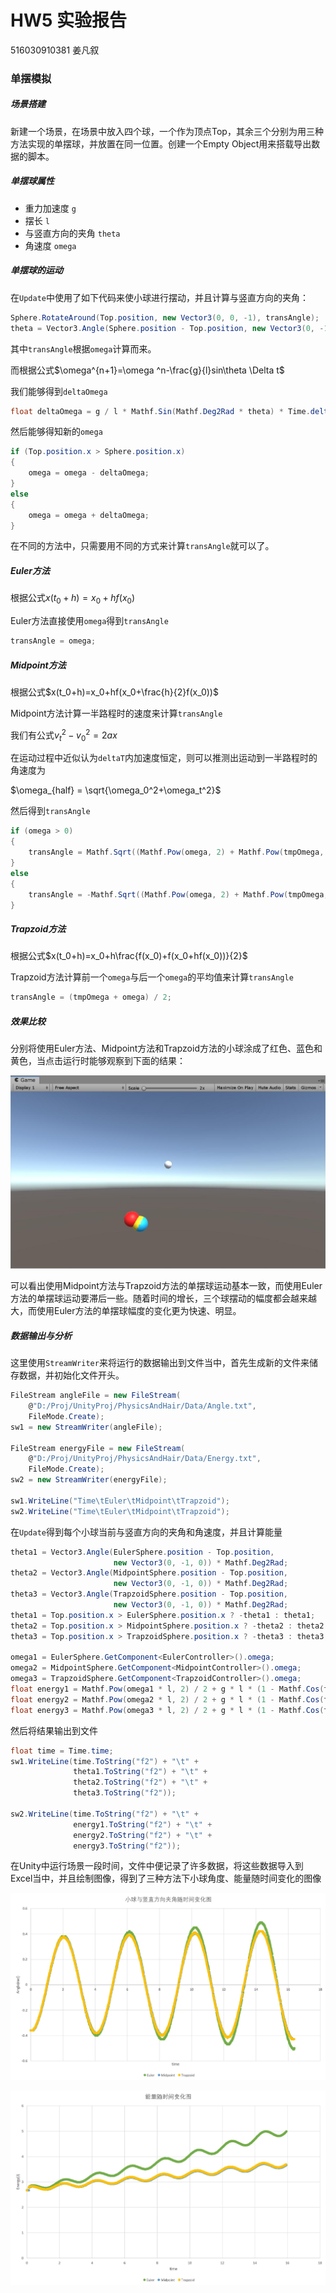 # HW5 实验报告

516030910381 姜凡叙

### 单摆模拟

##### 场景搭建

新建一个场景，在场景中放入四个球，一个作为顶点Top，其余三个分别为用三种方法实现的单摆球，并放置在同一位置。创建一个Empty Object用来搭载导出数据的脚本。

##### 单摆球属性

- 重力加速度 `g`
- 摆长 `l`
- 与竖直方向的夹角 `theta`
- 角速度 `omega`

##### 单摆球的运动

在`Update`中使用了如下代码来使小球进行摆动，并且计算与竖直方向的夹角：

```c#
Sphere.RotateAround(Top.position, new Vector3(0, 0, -1), transAngle);
theta = Vector3.Angle(Sphere.position - Top.position, new Vector3(0, -1, 0));
```

其中`transAngle`根据`omega`计算而来。

而根据公式$\omega^{n+1}=\omega ^n-\frac{g}{l}sin\theta \Delta t$

我们能够得到`deltaOmega`

```c#
float deltaOmega = g / l * Mathf.Sin(Mathf.Deg2Rad * theta) * Time.deltaTime;
```

然后能够得知新的`omega`

```c#
if (Top.position.x > Sphere.position.x)
{
    omega = omega - deltaOmega;
}
else
{
    omega = omega + deltaOmega;
}
```

在不同的方法中，只需要用不同的方式来计算`transAngle`就可以了。

##### Euler方法

根据公式$x(t_0+h)=x_0+hf(x_0)$

Euler方法直接使用`omega`得到`transAngle`

```c#
transAngle = omega;
```

##### Midpoint方法

根据公式$x(t_0+h)=x_0+hf(x_0+\frac{h}{2}f(x_0))$

Midpoint方法计算一半路程时的速度来计算`transAngle`

我们有公式$v_t^2-v_0^2=2ax$

在运动过程中近似认为`deltaT`内加速度恒定，则可以推测出运动到一半路程时的角速度为

$\omega_{half} = \sqrt{\omega_0^2+\omega_t^2}$

然后得到`transAngle`

```c#
if (omega > 0)
{
    transAngle = Mathf.Sqrt((Mathf.Pow(omega, 2) + Mathf.Pow(tmpOmega, 2)) / 2);
}
else
{
    transAngle = -Mathf.Sqrt((Mathf.Pow(omega, 2) + Mathf.Pow(tmpOmega, 2)) / 2);
}
```

##### Trapzoid方法

根据公式$x(t_0+h)=x_0+h\frac{f(x_0)+f(x_0+hf(x_0))}{2}$

Trapzoid方法计算前一个`omega`与后一个`omega`的平均值来计算`transAngle`

```c#
transAngle = (tmpOmega + omega) / 2;
```

##### 效果比较

分别将使用Euler方法、Midpoint方法和Trapzoid方法的小球涂成了红色、蓝色和黄色，当点击运行时能够观察到下面的结果：

![](./pictures/Pendulum.jpg)

可以看出使用Midpoint方法与Trapzoid方法的单摆球运动基本一致，而使用Euler方法的单摆球运动要滞后一些。随着时间的增长，三个球摆动的幅度都会越来越大，而使用Euler方法的单摆球幅度的变化更为快速、明显。

##### 数据输出与分析

这里使用`StreamWriter`来将运行的数据输出到文件当中，首先生成新的文件来储存数据，并初始化文件开头。

```c#
FileStream angleFile = new FileStream(
    @"D:/Proj/UnityProj/PhysicsAndHair/Data/Angle.txt", 
    FileMode.Create);
sw1 = new StreamWriter(angleFile);

FileStream energyFile = new FileStream(
    @"D:/Proj/UnityProj/PhysicsAndHair/Data/Energy.txt", 
    FileMode.Create);
sw2 = new StreamWriter(energyFile);

sw1.WriteLine("Time\tEuler\tMidpoint\tTrapzoid");
sw2.WriteLine("Time\tEuler\tMidpoint\tTrapzoid");
```

在`Update`得到每个小球当前与竖直方向的夹角和角速度，并且计算能量

```c#
theta1 = Vector3.Angle(EulerSphere.position - Top.position, 
                       new Vector3(0, -1, 0)) * Mathf.Deg2Rad;
theta2 = Vector3.Angle(MidpointSphere.position - Top.position, 
                       new Vector3(0, -1, 0)) * Mathf.Deg2Rad;
theta3 = Vector3.Angle(TrapzoidSphere.position - Top.position, 
                       new Vector3(0, -1, 0)) * Mathf.Deg2Rad;
theta1 = Top.position.x > EulerSphere.position.x ? -theta1 : theta1;
theta2 = Top.position.x > MidpointSphere.position.x ? -theta2 : theta2;
theta3 = Top.position.x > TrapzoidSphere.position.x ? -theta3 : theta3;

omega1 = EulerSphere.GetComponent<EulerController>().omega;
omega2 = MidpointSphere.GetComponent<MidpointController>().omega;
omega3 = TrapzoidSphere.GetComponent<TrapzoidController>().omega;
float energy1 = Mathf.Pow(omega1 * l, 2) / 2 + g * l * (1 - Mathf.Cos(theta1));
float energy2 = Mathf.Pow(omega2 * l, 2) / 2 + g * l * (1 - Mathf.Cos(theta2));
float energy3 = Mathf.Pow(omega3 * l, 2) / 2 + g * l * (1 - Mathf.Cos(theta3));
```

然后将结果输出到文件

```c#
float time = Time.time;
sw1.WriteLine(time.ToString("f2") + "\t" + 
              theta1.ToString("f2") + "\t" +
              theta2.ToString("f2") + "\t" + 
              theta3.ToString("f2"));

sw2.WriteLine(time.ToString("f2") + "\t" +
              energy1.ToString("f2") + "\t" +
              energy2.ToString("f2") + "\t" +
              energy3.ToString("f2"));
```

在Unity中运行场景一段时间，文件中便记录了许多数据，将这些数据导入到Excel当中，并且绘制图像，得到了三种方法下小球角度、能量随时间变化的图像

![](./pictures/Angle.jpg)

![](./pictures/Energy.jpg)

